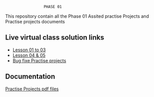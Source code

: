
                     PHASE 01

This repository contain all the Phase 01 
Assited practise Projects and Practise projects documents



## Live virtual class solution links

 
 - [Lesson 01 to 03](https://github.com/R-NandaKumar/Java-Fsd/tree/main/Assisted_Practice_Projects_Phase_01/src/com)
 - [Lesson 04 & 05](https://github.com/R-NandaKumar/Java-Fsd/tree/main/Assisted_Practice_Projects_Phase_01/src/DataStructureAndAlgorithm)
 - [Bug fixe Practise projects](https://github.com/R-NandaKumar/Java-Fsd/tree/main/BugFix(Practise_Project))

## Documentation

[Practise Projects pdf files](https://github.com/R-NandaKumar/Java-Fsd/tree/main/Practise_Project)


